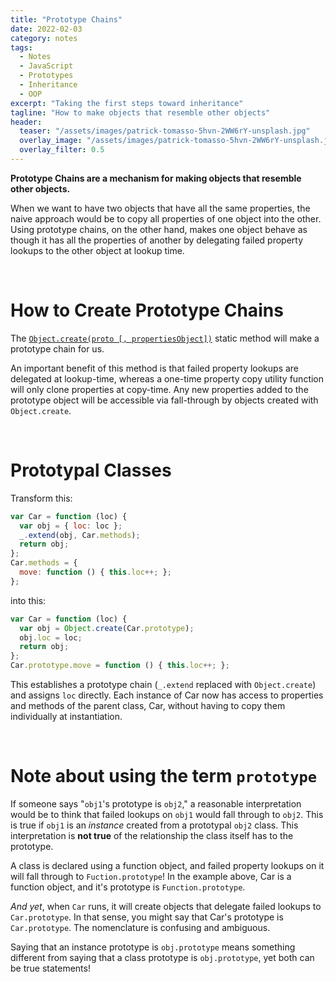 ```yaml
---
title: "Prototype Chains"
date: 2022-02-03
category: notes
tags:
  - Notes
  - JavaScript
  - Prototypes
  - Inheritance
  - OOP
excerpt: "Taking the first steps toward inheritance"
tagline: "How to make objects that resemble other objects"
header:
  teaser: "/assets/images/patrick-tomasso-5hvn-2WW6rY-unsplash.jpg"
  overlay_image: "/assets/images/patrick-tomasso-5hvn-2WW6rY-unsplash.jpg"
  overlay_filter: 0.5
---
```


**Prototype Chains are a mechanism for making objects that resemble other objects.**

When we want to have two objects that have all the same properties, the naive approach would be to copy all properties of one object into the other. Using prototype chains, on the other hand, makes one object behave as though it has all the properties of another by delegating failed property lookups to the other object at lookup time.

<br>

# How to Create Prototype Chains

The [`Object.create(proto [, propertiesObject])`](https://developer.mozilla.org/en-US/docs/Web/JavaScript/Reference/Global_Objects/Object/create) static method will make a prototype chain for us.

An important benefit of this method is that failed property lookups are delegated at lookup-time, whereas a one-time property copy utility function will only clone properties at copy-time. Any new properties added to the prototype object will be accessible via fall-through by objects created with `Object.create`.

<br>

# Prototypal Classes

Transform this:
```javascript
var Car = function (loc) {
  var obj = { loc: loc };
  _.extend(obj, Car.methods);
  return obj;
};
Car.methods = {
  move: function () { this.loc++; };
};
```

into this:
```javascript
var Car = function (loc) {
  var obj = Object.create(Car.prototype);
  obj.loc = loc;
  return obj;
};
Car.prototype.move = function () { this.loc++; };
```

This establishes a prototype chain (`_.extend` replaced with `Object.create`) and assigns `loc` directly. Each instance of Car now has access to properties and methods of the parent class, Car, without having to copy them individually at instantiation.

<br>

# Note about using the term `prototype`

If someone says "`obj1`'s prototype is `obj2`," a reasonable interpretation would be to think that failed lookups on `obj1` would fall through to `obj2`. This is true if `obj1` is an *instance* created from a prototypal `obj2` class. This interpretation is **not true** of the relationship the class itself has to the prototype.

A class is declared using a function object, and failed property lookups on it will fall through to `Fuction.prototype`! In the example above, Car is a function object, and it's prototype is `Function.prototype`.

*And yet*, when `Car` runs, it will create objects that delegate failed lookups to `Car.prototype`. In that sense, you might say that Car's prototype is `Car.prototype`. The nomenclature is confusing and ambiguous.

Saying that an instance prototype is `obj.prototype` means something different from saying that a class prototype is `obj.prototype`, yet both can be true statements!
